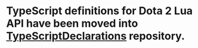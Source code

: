 # TypeScript definitions for Dota 2 Lua API have been moved into [TypeScriptDeclarations](https://github.com/ModDota/TypeScriptDeclarations/tree/master/packages/dota-lua-types) repository.
